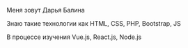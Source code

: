 Меня зовут Дарья Балина

Знаю такие технологии как HTML, CSS, PHP, Bootstrap, JS

В процессе изучения Vue.js, React.js, Node.js
